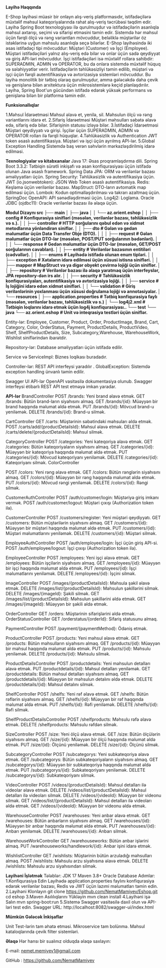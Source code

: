 **Layihə Haqqında**

E-Shop layihəsi müasir bir onlayn alış-veriş platformasıdır, istifadəçilərə müxtəlif məhsul kateqoriyalarında rahat alış-veriş təcrübəsi təqdim edir. 
Layihə Spring Boot texnologiyası ilə qurulmuşdur və istifadəçilərin asanlıqla məhsul axtarışı, seçimi və sifarişi etməsini təmin edir.
Sistemdə hər məhsul üçün fərqli ölçü və rəng variantları mövcuddur, beləliklə müştərilər öz istəklərinə uyğun məhsulu asanlıqla seçə bilərlər.
E-Shop layihəsində iki əsas istifadəçi tipi mövcuddur: Müştəri (Customer) və İşçi (Employee). Müştəri istifadəçiləri yalnız alış-veriş edə bilər 
və onlar üçün sadə qeydiyyat və giriş API-ləri mövcuddur. İşçi istifadəçiləri isə müxtəlif rollara sahibdir: SUPERADMIN, ADMIN və OPERATOR, 
bu da onlara sistemdə müxtəlif hüquq və səlahiyyətlər verir. İstifadəçilərin təhlükəsizliyi təmin edilib, müştəri və işçi üçün fərqli 
autentifikasiya və avtorizasiya sistemləri mövcuddur. Bu layihə monolitik bir tətbiq olaraq qurulmuşdur, amma gələcəkdə daha çevik və genişlənə 
bilən arxitektura üçün mikrosistemlərə keçid planlaşdırılır. Layihə, Spring Boot'un gücündən istifadə edərək yüksək performans və genişlənə bilən 
bir platforma təmin edir.

**Funksionallıqlar**

1.Məhsul İdarəetməsi
Məhsul əlavə et, yenilə, sil.
Məhsulun ölçü və rəng variantlarını idarə et.
2.Sifariş İdarəetməsi
Müştəri məhsulları səbətə əlavə edə, sifariş edə bilər.
Sifarişinin statusu izləyə bilər.
3.İstifadəçi İdarəetməsi
Müştəri qeydiyyatı və girişi.
İşçilər üçün SUPERADMIN, ADMIN və OPERATOR rolları ilə fərqli hüquqlar.
4.Təhlükəsizlik və Authentication
JWT token əsaslı autentifikasiya.
Müştəri və işçi üçün ayrılmış API-lər.
5.Global Exception Handling
Sistemdə baş verən səhvlərin mərkəzləşdirilmiş idarə edilməsi.

**Texnologiyalar və kitabxanalar**
Java 17: Əsas proqramlaşdırma dili.
Spring Boot 3.3.2: Tətbiqin sürətli inkişafı və asan konfiqurasiyası üçün istifadə olunan Java əsaslı framework.
Spring Data JPA: ORM və verilənlər bazası əməliyyatları üçün.
Spring Security: Təhlükəsizlik və autentifikasiya üçün.
JWT (io.jsonwebtoken): JSON Web Token əsaslı autentifikasiya.
Redis: Keşləmə üçün verilənlər bazası.
MapStruct: DTO-ların avtomatik map edilməsi üçün.
Lombok: Kodun optimallaşdırılması və təkrarı azaltmaq üçün.
SpringDoc OpenAPI: API sənədləşdirməsi üçün.
Log4j2: Loglama.
Oracle JDBC (ojdbc11): Oracle verilənlər bazası ilə əlaqə üçün.

**Modul Dizaynı
src
├── main
│   ├── java
│   │   └── az.orient.eshop
│   │       ├── config             # Konfiqurasiya sinifləri (məsələn, verilənlər bazası, təhlükəsizlik və s.).
│   │       ├── controller         # HTTP sorğularını qəbul edən və xidmət metodlarına yönləndirən siniflər.
│   │       ├── dto                # Gələn və gedən məlumatlar üçün Data Transfer Obje (DTO).
│   │       │   ├── request        # Gələn məlumatlar üçün DTO-lar (məsələn, POST/PUT sorğularının bədənləri).
│   │       │   └── response       # Gedən məlumatlar üçün DTO-lar (məsələn, GET/POST sorğularının cavabları).
│   │       ├── entity             # Verilənlər bazasının entitiləri (cədvəllər).
│   │       ├── enums              # Layihədə istifadə olunan enum tipləri.
│   │       ├── exception          # Xətaların idarə edilməsi üçün xüsusi istisna sinifləri.
│   │       ├── mapper             # MapStruct və ya digər obyekt çevirmə lojiği üçün siniflər.
│   │       ├── repository         # Verilənlər bazası ilə əlaqə yaratmaq üçün interfeyslər, JPA repository-dən irs alır.
│   │       ├── security           # Təhlükəsizlik konfiqurasiyaları, autentifikasiya və avtorizasiya lojiği.
│   │       ├── service            # İş lojiğini idarə edən xidmət sinifləri.
│   │       └── validation         # Giriş verilənlərinin yoxlanması üçün xüsusi doğrulama lojiği və annotasiyalar.
│   └── resources
│       ├── application.properties # Tətbiq konfiqurasiya faylı (məsələn, verilənlər bazası, təhlükəsizlik və s.)
│       └── log4j2.xml             # Tətbiqin loqlarını idarə etmək üçün log4j konfiqurasiyası..
└── test
└── java
└── az.orient.eshop        # Unit və inteqrasiya testləri üçün siniflər.**

Entity-lər:
Employee, Customer, Product, Order, ProductImage, Brand, Cart, Category, Color, OrderStatus, Payment, ProductDetails,
ProductVideo, Shelf, ShelfProductDetails, Size, Subcategory,Warehouse, WarehouseWork, Wishlist siniflərindən ibarətdir.

Repository-lər:
Database əməliyyatları üçün istifadə edilir.

Service və ServiceImpl:
Biznes loqikası buradadır.

Controller-lər:
REST API interfeysi yaradılır
.
GlobalException:
Sistemdə exception handling ünvanlı təmin edilir.

Swagger UI
API-lər OpenAPI vasitəsilə dokumentasiya olunub. Swagger interfeysi étibarlı REST API test etməyə imkan yaradar.

**API-lər**
BrandController
POST /brands: Yeni brand əlavə etmək.
GET /brands: Bütün brand-ların siyahısını almaq.
GET /brands/{id}: Müəyyən bir brand haqqında məlumat əldə etmək.
PUT /brands/{id}: Mövcud brand-u yeniləmək.
DELETE /brands/{id}: Brand-u silmək.

CartController
GET /carts: Müştərinin səbətindəki məhsuları əldə etmək.
POST /carts/add/{productDetailsId}: Məhsul əlavə etmək.
DELETE /carts/delete/{productDetailsId}: Məhsul silmək.

CategoryController
POST /categories: Yeni kateqoriya əlavə etmək.
GET /categories: Bütün kateqoriyaların siyahısını almaq.
GET /categories/{id}: Müəyyən bir kateqoriya haqqında məlumat əldə etmək.
PUT /categories/{id}: Mövcud kateqoriyanı yeniləmək.
DELETE /categories/{id}: Kateqoriyanı silmək.
ColorController

POST /colors: Yeni rəng əlavə etmək.
GET /colors: Bütün rənglərin siyahısını almaq.
GET /colors/{id}: Müəyyən bir rəng haqqında məlumat əldə etmək.
PUT /colors/{id}: Mövcud rəngi yeniləmək.
DELETE /colors/{id}: Rəngi silmək.

CustomerAuthController
POST /auth/customer/login: Müştəriyə giriş imkanı vermək.
POST /auth/customer/logout: Müştəri çıxışı (Authorization token ilə).

CustomerController
POST /customers/register: Yeni müştəri qeydiyyatı.
GET /customers: Bütün müştərilərin siyahısını almaq.
GET /customers/{id}: Müəyyən bir müştəri haqqında məlumat əldə etmək.
PUT /customers/{id}: Müştəri məlumatlarını yeniləmək.
DELETE /customers/{id}: Müştəri silmək.

EmployeeAuthController
POST /auth/employee/login: İşçi üçün giriş API-si.
POST /auth/employee/logout: İşçi çıxışı (Authorization token ilə).

EmployeeController
POST /employees: Yeni işçi əlavə etmək.
GET /employees: Bütün işçilərin siyahısını almaq.
GET /employees/{id}: Müəyyən bir işçi haqqında məlumat əldə etmək.
PUT /employees/{id}: İşçi məlumatlarını yeniləmək.
DELETE /employees/{id}: İşçini silmək.

ImageController
POST /images/{productDetailsId}: Məhsula şəkil əlavə etmək.
DELETE /images/list/{productDetailsId}: Məhsulun şəkillərini silmək.
DELETE /images/{imageId}: Şəkili silmək.
GET /images/list/{productDetailsId}: Məhsulun şəkillərini əldə etmək.
GET /images/{imageId}: Müəyyən bir şəkili əldə etmək.

OrderController
GET /orders: Müştərinin sifarişlərini əldə etmək.
OrderStatusController
GET /orderstatus/{orderId}: Sifariş statusunu almaq.

PaymentController
POST /payment/{paymentMethod}: Ödəniş etmək.

ProductController
POST /products: Yeni məhsul əlavə etmək.
GET /products: Bütün məhsulların siyahısını almaq.
GET /products/{id}: Müəyyən bir məhsul haqqında məlumat əldə etmək.
PUT /products/{id}: Məhsulu yeniləmək.
DELETE /products/{id}: Məhsulu silmək.

ProductDetailsController
POST /productdetails: Yeni məhsulun detalları əlavə etmək.
PUT /productdetails/{id}: Məhsul detalları yeniləmək.
GET /productdetails: Bütün məhsul detalları siyahısını almaq.
GET /productdetails/{id}: Müəyyən bir məhsulun detalını əldə etmək.
DELETE /productdetails/{id}: Məhsul detalını silmək.

ShelfController
POST /shelfs: Yeni rəf əlavə etmək.
GET /shelfs: Bütün rəflərin siyahısını almaq.
GET /shelfs/{id}: Müəyyən bir rəf haqqında məlumat əldə etmək.
PUT /shelfs/{id}: Rəfi yeniləmək.
DELETE /shelfs/{id}: Rəfi silmək.

ShelfProductDetailsController
POST /shelfproducts: Məhsulu rəfə əlavə etmək.
DELETE /shelfproducts: Məhsulu rəfdən silmək.

SizeController
POST /size: Yeni ölçü əlavə etmək.
GET /size: Bütün ölçülərin siyahısını almaq.
GET /size/{id}: Müəyyən bir ölçü haqqında məlumat əldə etmək.
PUT /size/{id}: Ölçünü yeniləmək.
DELETE /size/{id}: Ölçünü silmək.

SubcategoryController
POST /subcategorys: Yeni subkateqoriya əlavə etmək.
GET /subcategorys: Bütün subkateqoriyaların siyahısını almaq.
GET /subcategorys/{id}: Müəyyən bir subkateqoriya haqqında məlumat əldə etmək.
PUT /subcategorys/{id}: Subkateqoriyanı yeniləmək.
DELETE /subcategorys/{id}: Subkateqoriyanı silmək.

VideoController
POST /videos/{productDetailsId}: Məhsul detalları ilə videolar əlavə etmək.
DELETE /videos/list/{productDetailsId}: Məhsul detalları ilə videoları silmək.
DELETE /videos/{videoId}: Müəyyən bir videonu silmək.
GET /videos/list/{productDetailsId}: Məhsul detalları ilə videoları əldə etmək.
GET /videos/{videoId}: Müəyyən bir videonu əldə etmək.

WarehouseController
POST /warehouses: Yeni anbar əlavə etmək.
GET /warehouses: Bütün anbarların siyahısını almaq.
GET /warehouses/{id}: Müəyyən bir anbar haqqında məlumat əldə etmək.
PUT /warehouses/{id}: Anbarı yeniləmək.
DELETE /warehouses/{id}: Anbarı silmək.

WarehouseWorkController
GET /warehouseworks: Bütün anbar işlərini almaq.
PUT /warehouseworks/handlework/{id}: Anbar işini idarə etmək.

WishlistController
GET /wishlists: Müştərinin bütün arzuladığı məhsulları almaq.
POST /wishlists: Məhsulu arzu siyahısına əlavə etmək.
DELETE /wishlists: Məhsulu arzu siyahısından silmək.

**Layihəni İşlətmək**
Tələblər:
JDK 17
Maven 3.8+
Oracle Database
Adımlar:
1.Konfiqurasiya Edin
Layihədə application.properties faylını konfiqurasiya edərək verilənlər bazası, Redis və JWT üçün lazımi məlumatları təmin edin.
2.Layihəni Klonlayın
git clone https://github.com/NematMamiyev/Eshop.git
cd eshop
3.Maven Asılılıqlarını Yükləyin
mvn clean install
4.Layihəni işə Salın
mvn spring-boot:run
5.Sistemə Swagger vasitəsilə daxil olun və API-ləri test edin.
Swagger URL:
http://localhost:8082/swagger-ui/index.html

**Mümkün Gələcək İnkişaflar**

Unit Test-lərin tam əhatə etməsi.
Mikroservice tam bolünmə.
Məhsul kataloqlarında çevik filter sistemləri.

**Əlaqə**
Hər hansı bir sualınız olduqda əlaqə saxlayın:

E-mail: nemet.memiyev1@gmail.com

GitHub : https://github.com/NematMamiyev